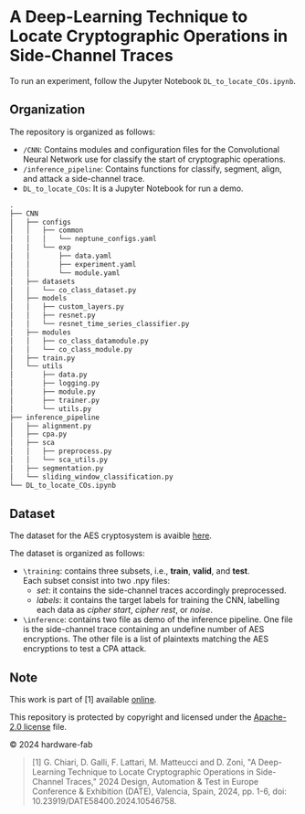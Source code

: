 # A Deep-Learning Technique to Locate Cryptographic Operations in Side-Channel Traces

To run an experiment, follow the Jupyter Notebook `DL_to_locate_COs.ipynb`.

## Organization

The repository is organized as follows:

- `/CNN`: Contains modules and configuration files for the Convolutional Neural Network use for classify the start of cryptographic operations.
- `/inference_pipeline`: Contains functions for classify, segment, align, and attack a side-channel trace.
- `DL_to_locate_COs`: It is a Jupyter Notebook for run a demo.

```txt
.
├── CNN
│   ├── configs
│   │   ├── common
│   │   │   └── neptune_configs.yaml
│   │   └── exp
│   │       ├── data.yaml
│   │       ├── experiment.yaml
│   │       └── module.yaml
│   ├── datasets
│   │   └── co_class_dataset.py
│   ├── models
│   │   ├── custom_layers.py
│   │   ├── resnet.py
│   │   └── resnet_time_series_classifier.py
│   ├── modules
│   │   ├── co_class_datamodule.py
│   │   └── co_class_module.py
│   ├── train.py
│   └── utils
│       ├── data.py
│       ├── logging.py
│       ├── module.py
│       ├── trainer.py
│       └── utils.py
├── inference_pipeline
│   ├── alignment.py
│   ├── cpa.py
│   ├── sca
│   │   ├── preprocess.py
│   │   └── sca_utils.py
│   ├── segmentation.py
│   └── sliding_window_classification.py
└── DL_to_locate_COs.ipynb
```

## Dataset

The dataset for the AES cryptosystem is avaible [here](https://doi.org/10.5281/zenodo.10955733).

The dataset is organized as follows:

- `\training`: contains three subsets, i.e., __train__, __valid__, and __test__.  
    Each subset consist into two .npy files:
  - _set_: it contains the side-channel traces accordingly preprocessed.
  - _labels_: it contains the target labels for training the CNN, labelling each data as _cipher start_, _cipher rest_, or _noise_.
- `\inference`: contains two file as demo of the inference pipeline.
    One file is the side-channel trace containing an undefine number of AES encryptions. The other file is a list of plaintexts matching the AES encryptions to test a CPA attack.

## Note

This work is part of [1] available [online](https://ieeexplore.ieee.org/abstract/document/10546758).

This repository is protected by copyright and licensed under the [Apache-2.0 license](https://github.com/hardware-fab/DL-to-locate-COs-for-SCA/blob/main/LICENSE) file.

© 2024 hardware-fab

> [1] G. Chiari, D. Galli, F. Lattari, M. Matteucci and D. Zoni, "A Deep- Learning Technique to Locate Cryptographic Operations in Side-Channel Traces," 2024 Design, Automation & Test in Europe Conference & Exhibition (DATE), Valencia, Spain, 2024, pp. 1-6, doi: 10.23919/DATE58400.2024.10546758.
